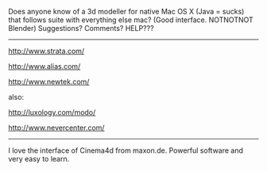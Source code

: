 Does anyone know of a 3d modeller for native Mac OS X (Java = sucks) that follows suite with everything else mac? (Good interface. NOTNOTNOT Blender)
Suggestions? Comments? HELP???

----

http://www.strata.com/

http://www.alias.com/

http://www.newtek.com/

also:

http://luxology.com/modo/

http://www.nevercenter.com/

----

I love the interface of Cinema4d from maxon.de. Powerful software and very easy to learn.